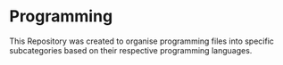 # Programming
This Repository was created to organise programming files into specific subcategories based on their respective programming languages. 
